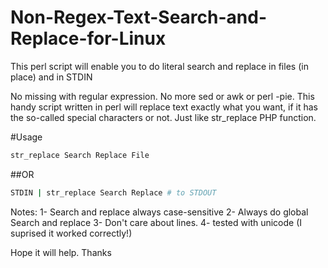 # Non-Regex-Text-Search-and-Replace-for-Linux

This perl script will enable you to do literal search and replace in files (in place) and in STDIN

No missing with regular expression. No more sed or awk or perl -pie. This handy script written in perl will replace text exactly what you want, if it has the so-called special characters or not. Just like str_replace PHP function.

#Usage
```bash
str_replace Search Replace File
```
##OR 
```bash
STDIN | str_replace Search Replace # to STDOUT
```

Notes:
1- Search and replace always case-sensitive 
2- Always do global Search and replace
3- Don't care about lines.
4- tested with unicode (I suprised it worked correctly!)

Hope it will help. Thanks
